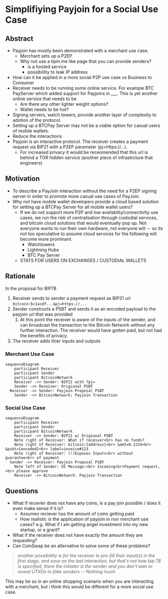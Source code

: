 # Simplifiying Payjoin for a Social Use Case

## Abstract

- Payjoin has mostly been demonstrated with a merchant use case.
  - Merchant sets up a P2EP 
  - Why not use a tipin.me like page that you can provide senders?
    - is a hosted service
    - possibilitiy to leak IP address
- How can it be applied in a more social P2P use case vs Business to Consumer
- Receiver needs to be running some online service. For example BTC PayServer which added support for Payjoins in ___. This is yet another online service that needs to be 
  - Are there any other lighter weight options?
  - Wallet needs to be hot?
- Signing servers, watch towers, provide another layer of complexity to adotion of the protocol.
- Setting up a BTCPay Server may not be a viable option for casual users of mobile wallets.
- Reduce the interactions
- Payjoin is an interactive protocol. The receiver creates a payment request via BIP21 with a P2EP parameter (pj=https://...).
  - For increased privacy it would be receomended that this url is behind a TOR hidden service (another piece of infrastrcture that engineers)
## Motivation

  - To describe a PayJoin interaction without the need for a P2EP signing server in order to promote more casual use cases of PayJoin.
- Why not have mobile wallet developers provide a cloud based solution for setting up a BTCPay Server for all mobile wallet users?
  - If we do not support more P2P and low availablity/connectivtiy use cases, we run the risk of centralisation through custodial services, and bitcoin cloud solutions that would eventually pop up. Not everyone wants to run their own hardware, not everyone will -- so its not too speculative to assume cloud services for the following will become more prominant.
    - Watchtowers
    - Lightning Hubs
    - BTC Pay Server
  - STATS FOR USERS ON EXCHANGES / CUSTODIAL WALLETS

## Rationale

In the proposal for BIP78

1. Receiver sends to sender a payment request as BIP21 url `bitcoin:bc1asdf...&pj=https://...`
2. Sender constructs a PSBT and sends it as an encoded payload to the payjoin url that was provided
   1. At this point the receiver is aware of the inputs of the sender, and can broadcast the transaction to the Bitcoin Network without any further interaction. The receiver would have gotten paid, but not had the benefits of privacy.
3. The receiver adds thier inputs and outputs 

### Merchant Use Case

```mermaid
sequenceDiagram
	participant Receiver
	participant Sender
	participant BitcoinNetwork
	Receiver ->> Sender: BIP21 with ?pj=
	Sender ->> Receiver: Origional PSBT
  Receiver ->> Sender: Payjoin Proposal PSBT
	Sender ->> BitcoinNetwork: Payjoin Transaction
```



### Social Use Case

```mermaid
sequenceDiagram
	participant Receiver
	participant Sender
	participant BitcoinNetwork
	Receiver ->> Sender: BIP21 w/ Origional PSBT
	Note right of Receiver: What if receiver<br> has no funds?
	Note right of Receiver: bitcoin:{address}<br> &amt=0.1234<br> &psbt={encoded}<br> label=invoice#123
	Note right of Receiver: (!)Exposes Inputs<br> without guarantee<br> of payment
  Sender ->> Receiver: Payjoin Proposal PSBT
	Note left of Sender: UI Message:<br> Incoming<br>Payment request,<br> please approve
	Receiver ->> BitcoinNetwork: Payjoin Transaction
```

## Questions

- What if recevier does not have any coins, is a pay join possible / does it even make sense if it is?
  - Assumes reciever has the amount of coins getting paid
  - How realistic is the application of payjoin in non merchant use cases? e.g. What if I am getting angel investment into my new startup, or a grant?
- What if the receiver does not have exactly the amount they are requesting? 
- Can CoinSwap be an alternative to solve some of these problems?

> *another possibiility is for the receiver to pre-fill their input(s) in the first stage, and save on the last interaction, but that's not how bip 78 is specified, there the initiator is the sender and you don't wan to reveal UTXOs to fake senders*
> -- Nothing much

This may be so in an online shopping scenario when you are interacting with a merchant, but i think this would be different for a more social use case.